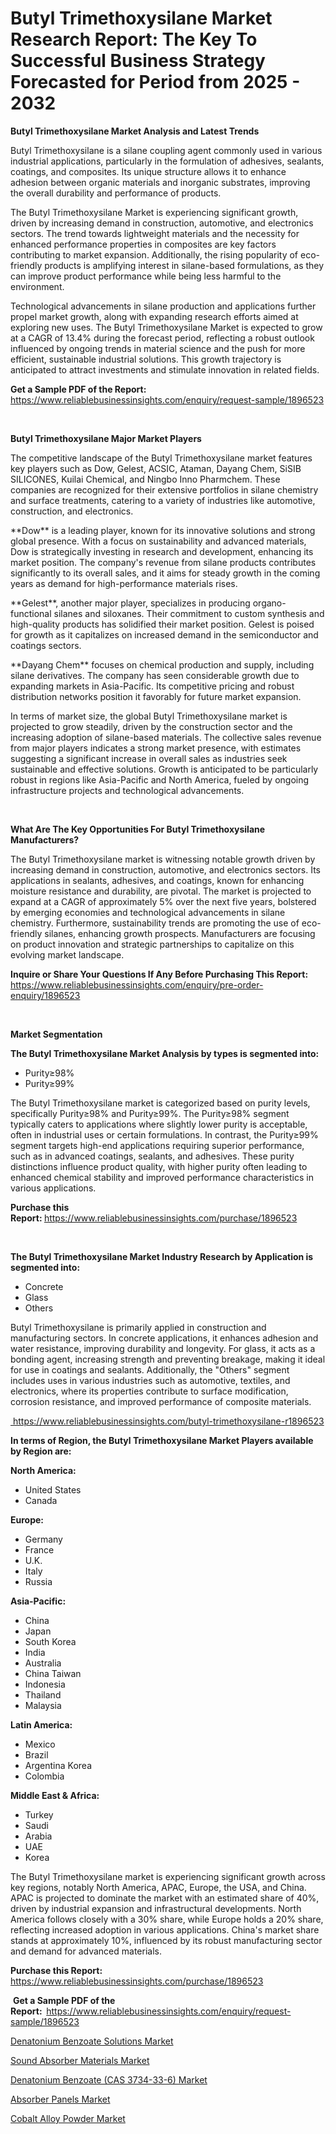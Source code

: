<p><h1>Butyl Trimethoxysilane Market Research Report: The Key To Successful Business Strategy Forecasted for Period from 2025 - 2032</h1></p><p><strong>Butyl Trimethoxysilane Market Analysis and Latest Trends</strong></p>
<p><p>Butyl Trimethoxysilane is a silane coupling agent commonly used in various industrial applications, particularly in the formulation of adhesives, sealants, coatings, and composites. Its unique structure allows it to enhance adhesion between organic materials and inorganic substrates, improving the overall durability and performance of products.</p><p>The Butyl Trimethoxysilane Market is experiencing significant growth, driven by increasing demand in construction, automotive, and electronics sectors. The trend towards lightweight materials and the necessity for enhanced performance properties in composites are key factors contributing to market expansion. Additionally, the rising popularity of eco-friendly products is amplifying interest in silane-based formulations, as they can improve product performance while being less harmful to the environment.</p><p>Technological advancements in silane production and applications further propel market growth, along with expanding research efforts aimed at exploring new uses. The Butyl Trimethoxysilane Market is expected to grow at a CAGR of 13.4% during the forecast period, reflecting a robust outlook influenced by ongoing trends in material science and the push for more efficient, sustainable industrial solutions. This growth trajectory is anticipated to attract investments and stimulate innovation in related fields.</p></p>
<p><strong>Get a Sample PDF of the Report:&nbsp;</strong> <a href="https://www.reliablebusinessinsights.com/enquiry/request-sample/1896523?utm_campaign=2174&utm_medium=2&utm_source=Github&utm_content=ia&utm_term=04022025&utm_id=butyl-trimethoxysilane">https://www.reliablebusinessinsights.com/enquiry/request-sample/1896523</a></p>
<p>&nbsp;</p>
<p><strong>Butyl Trimethoxysilane Major Market Players</strong></p>
<p><p>The competitive landscape of the Butyl Trimethoxysilane market features key players such as Dow, Gelest, ACSIC, Ataman, Dayang Chem, SiSIB SILICONES, Kuilai Chemical, and Ningbo Inno Pharmchem. These companies are recognized for their extensive portfolios in silane chemistry and surface treatments, catering to a variety of industries like automotive, construction, and electronics.</p><p>**Dow** is a leading player, known for its innovative solutions and strong global presence. With a focus on sustainability and advanced materials, Dow is strategically investing in research and development, enhancing its market position. The company's revenue from silane products contributes significantly to its overall sales, and it aims for steady growth in the coming years as demand for high-performance materials rises.</p><p>**Gelest**, another major player, specializes in producing organo-functional silanes and siloxanes. Their commitment to custom synthesis and high-quality products has solidified their market position. Gelest is poised for growth as it capitalizes on increased demand in the semiconductor and coatings sectors.</p><p>**Dayang Chem** focuses on chemical production and supply, including silane derivatives. The company has seen considerable growth due to expanding markets in Asia-Pacific. Its competitive pricing and robust distribution networks position it favorably for future market expansion.</p><p>In terms of market size, the global Butyl Trimethoxysilane market is projected to grow steadily, driven by the construction sector and the increasing adoption of silane-based materials. The collective sales revenue from major players indicates a strong market presence, with estimates suggesting a significant increase in overall sales as industries seek sustainable and effective solutions. Growth is anticipated to be particularly robust in regions like Asia-Pacific and North America, fueled by ongoing infrastructure projects and technological advancements.</p></p>
<p>&nbsp;</p>
<p><strong>What Are The Key Opportunities For Butyl Trimethoxysilane Manufacturers?</strong></p>
<p><p>The Butyl Trimethoxysilane market is witnessing notable growth driven by increasing demand in construction, automotive, and electronics sectors. Its applications in sealants, adhesives, and coatings, known for enhancing moisture resistance and durability, are pivotal. The market is projected to expand at a CAGR of approximately 5% over the next five years, bolstered by emerging economies and technological advancements in silane chemistry. Furthermore, sustainability trends are promoting the use of eco-friendly silanes, enhancing growth prospects. Manufacturers are focusing on product innovation and strategic partnerships to capitalize on this evolving market landscape.</p></p>
<p><strong>Inquire or Share Your Questions If Any Before Purchasing This Report:</strong> <a href="https://www.reliablebusinessinsights.com/enquiry/pre-order-enquiry/1896523?utm_campaign=2174&utm_medium=2&utm_source=Github&utm_content=ia&utm_term=04022025&utm_id=butyl-trimethoxysilane">https://www.reliablebusinessinsights.com/enquiry/pre-order-enquiry/1896523</a></p>
<p>&nbsp;</p>
<p><strong>Market Segmentation</strong></p>
<p><strong>The Butyl Trimethoxysilane Market Analysis by types is segmented into:</strong></p>
<p><ul><li>Purity≥98%</li><li>Purity≥99%</li></ul></p>
<p><p>The Butyl Trimethoxysilane market is categorized based on purity levels, specifically Purity≥98% and Purity≥99%. The Purity≥98% segment typically caters to applications where slightly lower purity is acceptable, often in industrial uses or certain formulations. In contrast, the Purity≥99% segment targets high-end applications requiring superior performance, such as in advanced coatings, sealants, and adhesives. These purity distinctions influence product quality, with higher purity often leading to enhanced chemical stability and improved performance characteristics in various applications.</p></p>
<p><strong>Purchase this Report:&nbsp;</strong><a href="https://www.reliablebusinessinsights.com/purchase/1896523?utm_campaign=2174&utm_medium=2&utm_source=Github&utm_content=ia&utm_term=04022025&utm_id=butyl-trimethoxysilane">https://www.reliablebusinessinsights.com/purchase/1896523</a></p>
<p>&nbsp;</p>
<p><strong>The Butyl Trimethoxysilane Market Industry Research by Application is segmented into:</strong></p>
<p><ul><li>Concrete</li><li>Glass</li><li>Others</li></ul></p>
<p><p>Butyl Trimethoxysilane is primarily applied in construction and manufacturing sectors. In concrete applications, it enhances adhesion and water resistance, improving durability and longevity. For glass, it acts as a bonding agent, increasing strength and preventing breakage, making it ideal for use in coatings and sealants. Additionally, the "Others" segment includes uses in various industries such as automotive, textiles, and electronics, where its properties contribute to surface modification, corrosion resistance, and improved performance of composite materials.</p></p>
<p><a href="https://www.reliablebusinessinsights.com/butyl-trimethoxysilane-r1896523?utm_campaign=2174&utm_medium=2&utm_source=Github&utm_content=ia&utm_term=04022025&utm_id=butyl-trimethoxysilane">&nbsp;https://www.reliablebusinessinsights.com/butyl-trimethoxysilane-r1896523</a></p>
<p><strong>In terms of Region, the Butyl Trimethoxysilane Market Players available by Region are:</strong></p>
<p>
    <p> <strong> North America: </strong>
        <ul>
            <li>United States</li>
            <li>Canada</li>
        </ul>
        </p> 
    <p> <strong> Europe: </strong>
        <ul>
            <li>Germany</li>
            <li>France</li>
            <li>U.K.</li>
            <li>Italy</li>
            <li>Russia</li>
        </ul>
        </p> 
    <p> <strong> Asia-Pacific: </strong>
        <ul>
            <li>China</li>
            <li>Japan</li>
            <li>South Korea</li>
            <li>India</li>
            <li>Australia</li>
            <li>China Taiwan</li>
            <li>Indonesia</li>
            <li>Thailand</li>
            <li>Malaysia</li>
        </ul>
        </p> 
    <p> <strong> Latin America: </strong>
        <ul>
            <li>Mexico</li>
            <li>Brazil</li>
            <li>Argentina Korea</li>
            <li>Colombia</li>
        </ul>
        </p> 
    <p> <strong> Middle East & Africa: </strong>
        <ul>
            <li>Turkey</li>
            <li>Saudi</li>
            <li>Arabia</li>
            <li>UAE</li>
            <li>Korea</li>
        </ul>
    </p>
    </p>
<p><p>The Butyl Trimethoxysilane market is experiencing significant growth across key regions, notably North America, APAC, Europe, the USA, and China. APAC is projected to dominate the market with an estimated share of 40%, driven by industrial expansion and infrastructural developments. North America follows closely with a 30% share, while Europe holds a 20% share, reflecting increased adoption in various applications. China's market share stands at approximately 10%, influenced by its robust manufacturing sector and demand for advanced materials.</p></p>
<p><strong>Purchase this Report: </strong><a href="https://www.reliablebusinessinsights.com/purchase/1896523?utm_campaign=2174&utm_medium=2&utm_source=Github&utm_content=ia&utm_term=04022025&utm_id=butyl-trimethoxysilane">https://www.reliablebusinessinsights.com/purchase/1896523</a></p>
<p>&nbsp;<strong>Get a Sample PDF of the Report:&nbsp;&nbsp;</strong><a href="https://www.reliablebusinessinsights.com/enquiry/request-sample/1896523?utm_campaign=2174&utm_medium=2&utm_source=Github&utm_content=ia&utm_term=04022025&utm_id=butyl-trimethoxysilane">https://www.reliablebusinessinsights.com/enquiry/request-sample/1896523</a></p>
<p><strong></strong></p>
<p><p><a href="https://www.linkedin.com/pulse/deep-dive-denatonium-benzoate-solutions-market-future-growth-4djuf?utm_campaign=2174&utm_medium=2&utm_source=Github&utm_content=ia&utm_term=04022025&utm_id=butyl-trimethoxysilane">Denatonium Benzoate Solutions Market</a></p><p><a href="https://www.linkedin.com/pulse/exploring-growth-opportunities-sound-absorber-materials-jfyyf?utm_campaign=2174&utm_medium=2&utm_source=Github&utm_content=ia&utm_term=04022025&utm_id=butyl-trimethoxysilane">Sound Absorber Materials Market</a></p><p><a href="https://www.linkedin.com/pulse/competitive-landscape-denatonium-benzoate-cas-3734-33-6-1dijf?utm_campaign=2174&utm_medium=2&utm_source=Github&utm_content=ia&utm_term=04022025&utm_id=butyl-trimethoxysilane">Denatonium Benzoate (CAS 3734-33-6) Market</a></p><p><a href="https://www.linkedin.com/pulse/comprehensive-analysis-absorber-panels-market-size-projected-tl48f?utm_campaign=2174&utm_medium=2&utm_source=Github&utm_content=ia&utm_term=04022025&utm_id=butyl-trimethoxysilane">Absorber Panels Market</a></p><p><a href="https://www.linkedin.com/pulse/thorough-analysis-cobalt-alloy-powder-market-size-projected-klc9c?utm_campaign=2174&utm_medium=2&utm_source=Github&utm_content=ia&utm_term=04022025&utm_id=butyl-trimethoxysilane">Cobalt Alloy Powder Market</a></p></p>